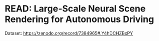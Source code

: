 # READ: Large-Scale Neural Scene Rendering for Autonomous Driving

Dataset:
https://zenodo.org/record/7384965#.Y4hDCHZBxPY

